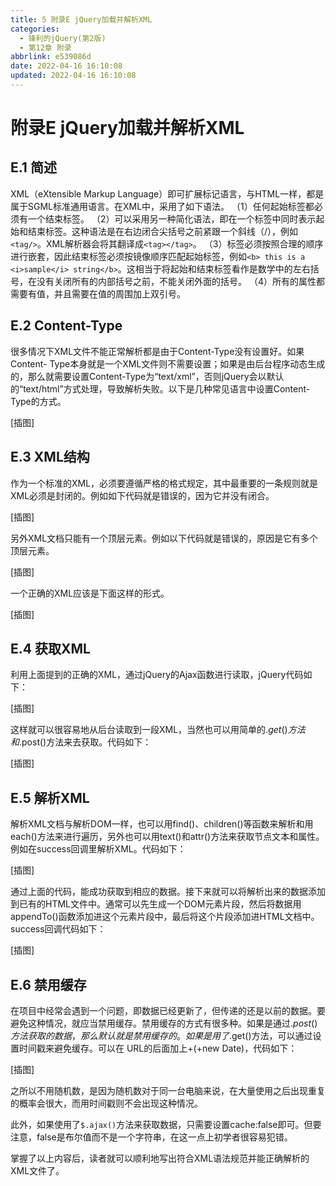 ```yaml
---
title: 5 附录E jQuery加载并解析XML
categories: 
  - 锋利的jQuery(第2版)
  - 第12章 附录
abbrlink: e539086d
date: 2022-04-16 16:10:08
updated: 2022-04-16 16:10:08
---
```

# 附录E jQuery加载并解析XML
## E.1 简述
XML（eXtensible Markup Language）即可扩展标记语言，与HTML一样，都是属于SGML标准通用语言。在XML中，采用了如下语法。
（1）任何起始标签都必须有一个结束标签。
（2）可以采用另一种简化语法，即在一个标签中同时表示起始和结束标签。这种语法是在右边闭合尖括号之前紧跟一个斜线（/），例如`<tag/>`。XML解析器会将其翻译成`<tag></tag>`。
（3）标签必须按照合理的顺序进行嵌套，因此结束标签必须按镜像顺序匹配起始标签，例如`<b> this is a <i>sample</i> string</b>`。这相当于将起始和结束标签看作是数学中的左右括号，在没有关闭所有的内部括号之前，不能关闭外面的括号。
（4）所有的属性都需要有值，并且需要在值的周围加上双引号。

## E.2 Content-Type
很多情况下XML文件不能正常解析都是由于Content-Type没有设置好。如果Content- Type本身就是一个XML文件则不需要设置；如果是由后台程序动态生成的，那么就需要设置Content-Type为“text/xml”，否则jQuery会以默认的“text/html”方式处理，导致解析失败。以下是几种常见语言中设置Content-Type的方式。

[插图]

## E.3 XML结构
作为一个标准的XML，必须要遵循严格的格式规定，其中最重要的一条规则就是XML必须是封闭的。例如如下代码就是错误的，因为它并没有闭合。

[插图]

另外XML文档只能有一个顶层元素。例如以下代码就是错误的，原因是它有多个顶层元素。

[插图]

一个正确的XML应该是下面这样的形式。

[插图]

## E.4 获取XML
利用上面提到的正确的XML，通过jQuery的Ajax函数进行读取，jQuery代码如下：

[插图]

这样就可以很容易地从后台读取到一段XML，当然也可以用简单的$.get()方法和$.post()方法来去获取。代码如下：

[插图]

## E.5 解析XML
解析XML文档与解析DOM一样，也可以用find()、children()等函数来解析和用each()方法来进行遍历，另外也可以用text()和attr()方法来获取节点文本和属性。例如在success回调里解析XML。代码如下：

[插图]

通过上面的代码，能成功获取到相应的数据。接下来就可以将解析出来的数据添加到已有的HTML文件中。通常可以先生成一个DOM元素片段，然后将数据用appendTo()函数添加进这个元素片段中，最后将这个片段添加进HTML文档中。success回调代码如下：

[插图]

## E.6 禁用缓存
在项目中经常会遇到一个问题，即数据已经更新了，但传递的还是以前的数据。要避免这种情况，就应当禁用缓存。禁用缓存的方式有很多种。如果是通过$.post()方法获取的数据，那么默认就是禁用缓存的。如果是用了$.get()方法，可以通过设置时间戳来避免缓存。可以在 URL的后面加上+(+new Date)，代码如下：

[插图]

之所以不用随机数，是因为随机数对于同一台电脑来说，在大量使用之后出现重复的概率会很大，而用时间戳则不会出现这种情况。

此外，如果使用了`$.ajax()`方法来获取数据，只需要设置cache:false即可。但要注意，false是布尔值而不是一个字符串，在这一点上初学者很容易犯错。

掌握了以上内容后，读者就可以顺利地写出符合XML语法规范并能正确解析的XML文件了。
